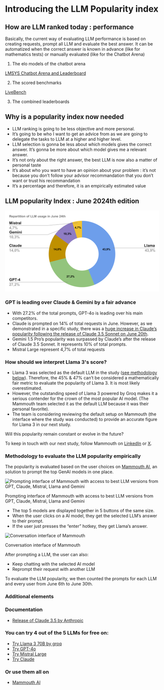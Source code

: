 # Introducing the LLM Popularity index

## How are LLM ranked today : performance

Basically, the current way of evaluating LLM performance is based on creating requests, prompt all LLM and evaluate the best answer. It can be automatized when the correct answer is known in advance (like for mathematics tests) or manually evaluated (like for the Chatbot Arena)

1) The elo models of the chatbot arena

[LMSYS Chatbot Arena and Leaderboard](https://chat.lmsys.org/)

2) The scored benchmarks

[LiveBench](https://livebench.ai/) 

3) The combined leaderboards

## Why is a popularity index now needed

- LLM ranking is going to be less objective and more personal.
- It’s going to be who I want to get an advice from as we are going to delegate the tasks to LLM at a higher and higher level.
- LLM selection is gonna be less about which models gives the correct answer. It’s gonna be more about which model gives me a relevant answer.
- It’s not only about the right answer, the best LLM is now also a matter of personal taste
- It’s about who you want to have an opinion about your problem : it’s not because you don’t follow your advisor recommandation that you don’t want or trust his recommandation
- It’s a percentage and therefore, it is an empirically estimated value

## LLM popularity Index : June 2024th edition

![Repartition of LLM usage in June 24th.svg](Repartition_of_LLM_usage_in_June_24th.svg)

### GPT is leading over Claude & Gemini by a fair advance

- With 27.2% of the total prompts, GPT-4o is leading over his main competitors.
- Claude is prompted on 14% of total requests in June. However, as we demonstrated in a specific study, there was a [huge increase in Claude’s popularity following the release of Claude 3.5 Sonnet on June 20th](https://www.notion.so/Claude-s-popularity-surpasses-GPT-s-following-the-release-of-Claude-3-5-Sonnet-1d0ff5a2c9744e349ddedd0e92ae559c?pvs=21).
- Gemini 1.5 Pro’s popularity was surpassed by Claude’s after the release of Claude 3.5 Sonnet. It represents 10% of total prompts.
- Mistral Large represent 4,7% of total requests

### How should we interpret Llama 3's score?

- Llama 3 was selected as the default LLM in the study ([see methodology below](https://www.notion.so/Introducing-the-LLM-Popularity-index-9df6d1f707964e308bdb9f134874b6f9?pvs=21)). Therefore, the 45% & 47% can’t be considered a mathematically fair metric to evaluate the popularity of Llama 3. It is most likely overestimated.
- However, the outstanding speed of Llama 3 powered by Groq makes it a serious contender for the crown of the most popular AI model. (The Mammouth team selected it as the default LLM because it was their personal favorite).
- The team is considering reviewing the default setup on Mammouth (the interface where the study was conducted) to provide an accurate figure for Llama 3 in our next study.

Will this popularity remain constant or evolve in the future? 

To keep in touch with our next study, follow Mammouth on [LinkedIn](https://www.linkedin.com/company/mammouth-ai) or [X](http://x.com/mammouth_ai).

### **Methodology to evaluate the LLM popularity empirically**

The popularity is evaluated based on the user choices on [Mammouth AI](https://mammouth.ai),  an solution to prompt the top GenAI models in one place.

![Prompting interface of Mammouth with access to best LLM versions from GPT, Claude, Mistral, Llama and Gemini](Untitled.png)

Prompting interface of Mammouth with access to best LLM versions from GPT, Claude, Mistral, Llama and Gemini

- The top 5 models are displayed together in 5 buttons of the same size.
- When the user clicks on a AI model, they get the selected LLM’s answer to their prompt.
- If the user just presses the “enter” hotkey, they get Llama’s answer.

![Conversation interface of Mammouth](Untitled%201.png)

Conversation interface of Mammouth

After prompting a LLM, the user can also:

- Keep chatting with the selected AI model
- Reprompt their request with another LLM

To evaluate the LLM popularity, we then counted the prompts for each LLM and every user from June 6th to June 30th. 

### Additional elements

### Documentation

- [Release of Claude 3.5 by Anthropic](https://www.anthropic.com/news/claude-3-family)

### You can try 4 out of the 5 LLMs for free on:

- [Try Llama 3 70B by groq](http://groq.com)
- [Try GPT-4o](http://www.chatgpt.com)
- [Try Mistral Large](https://chat.mistral.ai/chat)
- [Try Claude](https://claude.ai/)

### Or use them all on

- [Mammouth AI](http://mammouth.ai)